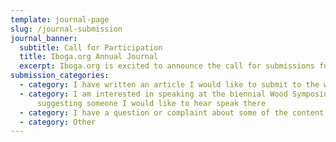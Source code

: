 ```yaml
---
template: journal-page
slug: /journal-submission
journal_banner:
  subtitle: Call for Participation
  title: Iboga.org Annual Journal
  excerpt: Iboga.org is excited to announce the call for submissions for our annual journal. We invite researchers, practitioners, and individuals with personal experiences to contribute their work. Our journal aims to provide a platform for diverse perspectives on iboga, integrating traditional wisdom, scientific research, and personal stories to offer a comprehensive understanding of this powerful plant medicine.
submission_categories:
  - category: I have written an article I would like to submit to the website or journal
  - category: I am interested in speaking at the biennial Wood Symposium, or I am
      suggesting someone I would like to hear speak there
  - category: I have a question or complaint about some of the content on the website
  - category: Other
---
```

